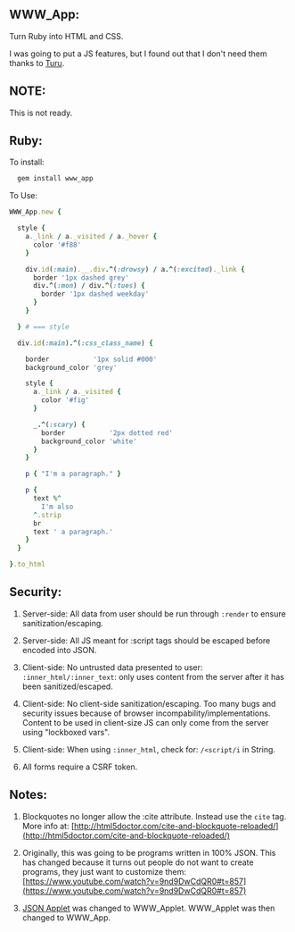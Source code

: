 

WWW\_App:
---------

Turn Ruby into HTML and CSS.

I was going to put a JS features,
  but I found out that I don't need them
  thanks to [Turu](https://github.com/da99/turu).

NOTE:
------------
This is not ready.

Ruby:
--------------

To install:

```ruby
  gem install www_app
```

To Use:

```ruby
WWW_App.new {

  style {
    a._link / a._visited / a._hover { 
      color '#f88'
    }

    div.id(:main).__.div.^(:drowsy) / a.^(:excited)._link {
      border '1px dashed grey'
      div.^(:mon) / div.^(:tues) {
        border '1px dashed weekday'
      }
    }

  } # === style

  div.id(:main).^(:css_class_name) {

    border           '1px solid #000'
    background_color 'grey'

    style {
      a._link / a._visited {
        color '#fig'
      }

      _.^(:scary) {
        border           '2px dotted red'
        background_color 'white'
      }
    }

    p { "I'm a paragraph." }

    p {
      text %^
        I'm also
      ^.strip
      br
      text ' a paragraph.'
    }
  }

}.to_html
```

Security:
-----------

1) Server-side: All data from user should be run through `:render` to
ensure sanitization/escaping.

2) Server-side: All JS meant for :script tags should be escaped before encoded into JSON.

3) Client-side: No untrusted data presented to user: `:inner_html/:inner_text`:
only uses content from the server after it has been sanitized/escaped.

4) Client-side: No client-side sanitization/escaping. Too many bugs and security issues
because of browser incompability/implementations. Content
to be used in client-size JS can only come from the server using "lockboxed vars".

5) Client-side: When using `:inner_html`, check for: `/<script/i` in String.

6) All forms require a CSRF token.


Notes:
-------

1) Blockquotes no longer allow the :cite attribute. Instead use the `cite` tag.
More info at:  [http://html5doctor.com/cite-and-blockquote-reloaded/](http://html5doctor.com/cite-and-blockquote-reloaded/)

2) Originally, this was going to be programs written in 100% JSON. This has changed
because it turns out people do not want to create programs, they just want to customize them:
[https://www.youtube.com/watch?v=9nd9DwCdQR0#t=857](https://www.youtube.com/watch?v=9nd9DwCdQR0#t=857)

3) [JSON Applet](http://github.com/da99/json_applet) was changed to WWW\_Applet. WWW\_Applet was then changed to WWW\_App.




